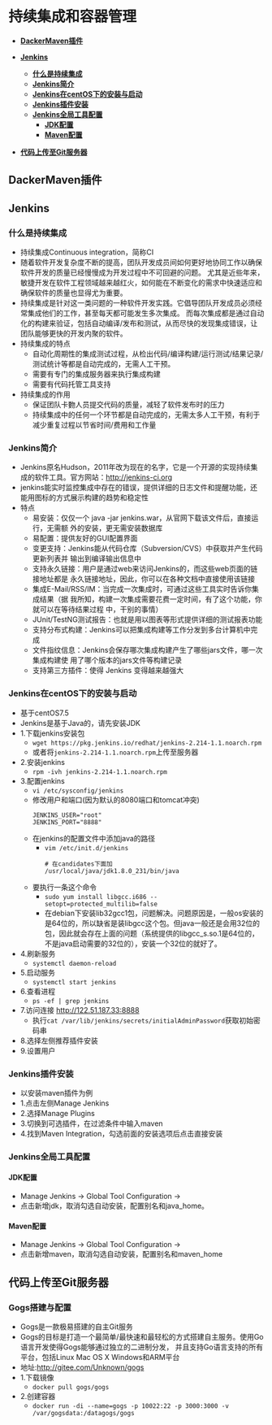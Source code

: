 # 持续集成和容器管理
+ **[DackerMaven插件](#DackerMaven插件)**
+ **[Jenkins](#Jenkins)**
    + **[什么是持续集成](#什么是持续集成)**
    + **[Jenkins简介](#Jenkins简介)**
    + **[Jenkins在centOS下的安装与启动](#Jenkins在centOS下的安装与启动)**
    + **[Jenkins插件安装](#Jenkins插件安装)**
    + **[Jenkins全局工具配置](#Jenkins全局工具配置)**
        + **[JDK配置](#JDK配置)**
        + **[Maven配置](#Maven配置)**
    
+ **[代码上传至Git服务器](#代码上传至Git服务器)**

## DackerMaven插件

## Jenkins
### 什么是持续集成
+ 持续集成Continuous integration，简称CI
+ 随着软件开发复杂度不断的提高，团队开发成员间如何更好地协同工作以确保软件开发的质量已经慢慢成为开发过程中不可回避的问题。
尤其是近些年来，敏捷开发在软件工程领域越来越红火，如何能在不断变化的需求中快速适应和确保软件的质量也显得尤为重要。
+ 持续集成是针对这一类问题的一种软件开发实践。它倡导团队开发成员必须经常集成他们的工作，甚至每天都可能发生多次集成。
而每次集成都是通过自动化的构建来验证，包括自动编译/发布和测试，从而尽快的发现集成错误，让团队能够更快的开发内聚的软件。
+ 持续集成的特点
    + 自动化周期性的集成测试过程，从检出代码/编译构建/运行测试/结果记录/测试统计等都是自动完成的，无需人工干预。
    + 需要有专门的集成服务器来执行集成构建
    + 需要有代码托管工具支持
+ 持续集成的作用
    + 保证团队卡覅人员提交代码的质量，减轻了软件发布时的压力
    + 持续集成中的任何一个环节都是自动完成的，无需太多人工干预，有利于减少重复过程以节省时间/费用和工作量
### Jenkins简介
+ Jenkins原名Hudson，2011年改为现在的名字，它是一个开源的实现持续集成的软件工具。官方网站：http://jenkins-ci.org
+ jenkins能实时监控集成中存在的错误，提供详细的日志文件和提醒功能，还能用图标的方式展示构建的趋势和稳定性
+ 特点
    + 易安装：仅仅一个 java -jar jenkins.war，从官网下载该文件后，直接运行，无需额
      外的安装，更无需安装数据库
    + 易配置：提供友好的GUI配置界面
    + 变更支持：Jenkins能从代码仓库（Subversion/CVS）中获取并产生代码更新列表并
      输出到编译输出信息中
    + 支持永久链接：用户是通过web来访问Jenkins的，而这些web页面的链接地址都是
      永久链接地址，因此，你可以在各种文档中直接使用该链接
    + 集成E-Mail/RSS/IM：当完成一次集成时，可通过这些工具实时告诉你集成结果（据
      我所知，构建一次集成需要花费一定时间，有了这个功能，你就可以在等待结果过程
      中，干别的事情）
    + JUnit/TestNG测试报告：也就是用以图表等形式提供详细的测试报表功能
    + 支持分布式构建：Jenkins可以把集成构建等工作分发到多台计算机中完成
    + 文件指纹信息：Jenkins会保存哪次集成构建产生了哪些jars文件，哪一次集成构建使
      用了哪个版本的jars文件等构建记录
    + 支持第三方插件：使得 Jenkins 变得越来越强大
### Jenkins在centOS下的安装与启动
+ 基于centOS7.5
+ Jenkins是基于Java的，请先安装JDK
+ 1.下载jenkins安装包
    + `wget https://pkg.jenkins.io/redhat/jenkins-2.214-1.1.noarch.rpm`
    + 或者将`jenkins-2.214-1.1.noarch.rpm`上传至服务器
+ 2.安装jenkins
    + `rpm -ivh jenkins-2.214-1.1.noarch.rpm`
+ 3.配置jenkins
    + `vi /etc/sysconfig/jenkins`
    + 修改用户和端口(因为默认的8080端口和tomcat冲突)
        ```properties
        JENKINS_USER="root"
        JENKINS_PORT="8888"
        ```
    + 在jenkins的配置文件中添加java的路径
        + `vim /etc/init.d/jenkins`
            ```properties
            # 在candidates下面加
            /usr/local/java/jdk1.8.0_231/bin/java
            ```
    + 要执行一条这个命令
        + `sudo yum install libgcc.i686 --setopt=protected_multilib=false`
        + 在debian下安装lib32gcc1包，问题解决。问题原因是，一般os安装的是64位的，所以缺省是装libgcc这个包。但java一般还是会用32位的包，因此就会存在上面的问题（系统提供的libgcc_s.so.1是64位的，不是java启动需要的32位的），安装一个32位的就好了。
+ 4.刷新服务
    + `systemctl daemon-reload`
+ 5.启动服务
    + `systemctl start jenkins`
+ 6.查看进程
    + `ps -ef | grep jenkins`
+ 7.访问连接 http://122.51.187.33:8888
    + 执行`cat /var/lib/jenkins/secrets/initialAdminPassword`获取初始密码串
+ 8.选择左侧推荐插件安装
+ 9.设置用户
### Jenkins插件安装
+ 以安装maven插件为例
+ 1.点击左侧Manage Jenkins
+ 2.选择Manage Plugins
+ 3.切换到可选插件，在过滤条件中输入maven
+ 4.找到Maven Integration，勾选前面的安装选项后点击直接安装
### Jenkins全局工具配置
#### JDK配置
+ Manage Jenkins -> Global Tool Configuration ->
+ 点击新增jdk，取消勾选自动安装，配置别名和java_home。
#### Maven配置
+ Manage Jenkins -> Global Tool Configuration ->
+ 点击新增maven，取消勾选自动安装，配置别名和maven_home

## 代码上传至Git服务器
### Gogs搭建与配置
+ Gogs是一款极易搭建的自主Git服务
+ Gogs的目标是打造一个最简单/最快速和最轻松的方式搭建自主服务。使用Go语言开发使得Gogs能够通过独立的二进制分发，
并且支持Go语言支持的所有平台，包括Linux Mac OS X Windows和ARM平台
+ 地址:http://gitee.com/Unknown/gogs
+ 1.下载镜像
    + `docker pull gogs/gogs`
+ 2.创建容器
    + `docker run -di --name=gogs -p 10022:22 -p 3000:3000 -v /var/gogsdata:/datagogs/gogs`
    
